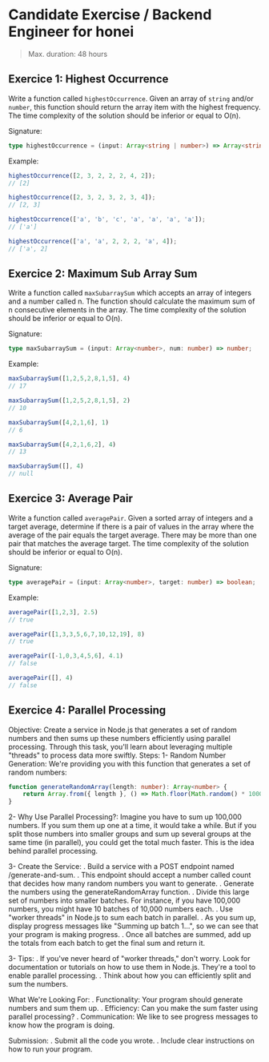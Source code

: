 # Candidate Exercise / Backend Engineer for honei

> Max. duration: 48 hours

## Exercice 1: Highest Occurrence

Write a function called `highestOccurrence`. Given an array of `string` and/or `number`, this function should return the array item with the highest frequency. The time complexity of the solution should be inferior or equal to O(n).

Signature:

```ts
type highestOccurrence = (input: Array<string | number>) => Array<string | number>;
```

Example:

```ts
highestOccurrence([2, 3, 2, 2, 2, 4, 2]);
// [2]

highestOccurrence([2, 3, 2, 3, 2, 3, 4]);
// [2, 3]

highestOccurrence(['a', 'b', 'c', 'a', 'a', 'a', 'a']);
// ['a']

highestOccurrence(['a', 'a', 2, 2, 2, 'a', 4]);
// ['a', 2]
```

## Exercice 2: Maximum Sub Array Sum

Write a function called `maxSubarraySum` which accepts an array of integers and a number called n. The function should calculate the maximum sum of n consecutive elements in the array. The time complexity of the solution should be inferior or equal to O(n).

Signature:

```ts
type maxSubarraySum = (input: Array<number>, num: number) => number;
```

Example:

```ts
maxSubarraySum([1,2,5,2,8,1,5], 4)
// 17

maxSubarraySum([1,2,5,2,8,1,5], 2)
// 10

maxSubarraySum([4,2,1,6], 1)
// 6

maxSubarraySum([4,2,1,6,2], 4)
// 13

maxSubarraySum([], 4)
// null
```

## Exercice 3: Average Pair

Write a function called `averagePair`. Given a sorted array of integers and a target average, determine if there is a pair of values in the array where the average of the pair equals the target average. There may be more than one pair that matches the average target. The time complexity of the solution should be inferior or equal to O(n).

Signature:

```ts
type averagePair = (input: Array<number>, target: number) => boolean;
```

Example:

```ts
averagePair([1,2,3], 2.5)
// true

averagePair([1,3,3,5,6,7,10,12,19], 8)
// true

averagePair([-1,0,3,4,5,6], 4.1)
// false

averagePair([], 4)
// false
```

## Exercice 4: Parallel Processing
Objective:
Create a service in Node.js that generates a set of random numbers and then sums up these numbers efficiently using parallel processing. Through this task, you'll learn about leveraging multiple "threads" to process data more swiftly.
Steps:
1- Random Number Generation:
We're providing you with this function that generates a set of random numbers:
```ts
function generateRandomArray(length: number): Array<number> {
    return Array.from({ length }, () => Math.floor(Math.random() * 1000));
}
```
2- Why Use Parallel Processing?:
Imagine you have to sum up 100,000 numbers. If you sum them up one at a time, it would take a while. But if you split those numbers into smaller groups and sum up several groups at the same time (in parallel), you could get the total much faster. This is the idea behind parallel processing.

3- Create the Service:
. Build a service with a POST endpoint named /generate-and-sum.
. This endpoint should accept a number called count that decides how many random numbers you want to generate.
. Generate the numbers using the generateRandomArray function.
. Divide this large set of numbers into smaller batches. For instance, if you have 100,000 numbers, you might have 10 batches of 10,000 numbers each.
. Use "worker threads" in Node.js to sum each batch in parallel.
. As you sum up, display progress messages like "Summing up batch 1...", so we can see that your program is making progress.
. Once all batches are summed, add up the totals from each batch to get the final sum and return it.

3- Tips:
. If you've never heard of "worker threads," don't worry. Look for documentation or tutorials on how to use them in Node.js. They're a tool to enable parallel processing.
. Think about how you can efficiently split and sum the numbers.

What We're Looking For:
. Functionality: Your program should generate numbers and sum them up.
. Efficiency: Can you make the sum faster using parallel processing?
. Communication: We like to see progress messages to know how the program is doing.

Submission:
. Submit all the code you wrote.
. Include clear instructions on how to run your program.
